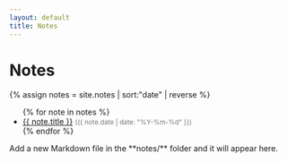 ```yaml
---
layout: default
title: Notes
---
```

# Notes

{% assign notes = site.notes | sort:"date" | reverse %}
<ul>
{% for note in notes %}
  <li><a href="{{ note.url }}">{{ note.title }}</a> <small style="color:#777">({{ note.date | date: "%Y-%m-%d" }})</small></li>
{% endfor %}
</ul>
Add a new Markdown file in the **notes/** folder and it will appear here.

